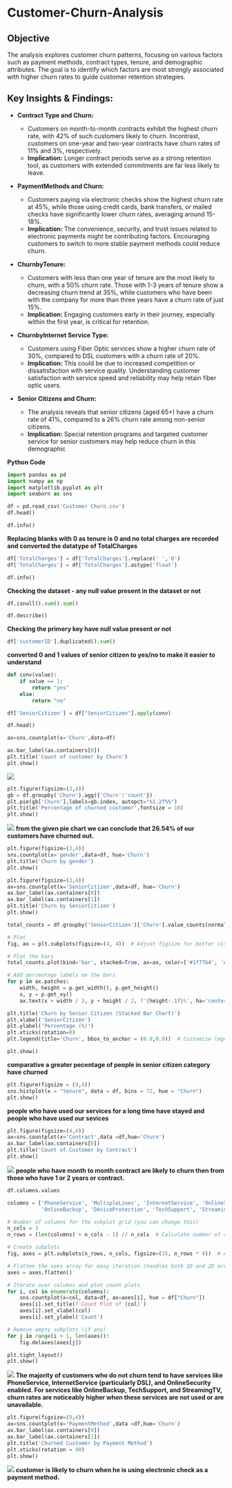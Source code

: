 # Customer-Churn-Analysis

## **Objective**
The analysis explores customer churn patterns, focusing on various factors such as payment methods, contract types, tenure, and demographic attributes. The goal is to identify which factors are most strongly associated with higher churn rates to guide customer retention strategies.

##  Key Insights & Findings:

- **Contract Type and Churn:**

    - Customers on month-to-month contracts exhibit the highest churn rate, with 42% of such customers likely to churn.
      Incontrast, customers on one-year and two-year contracts have churn rates of 11% and 3%, respectively.
   - **Implication:** Longer contract periods serve as a strong retention tool, as customers with extended commitments are far less likely to leave.

- **PaymentMethods and Churn:**

    - Customers paying via electronic checks show the highest churn rate at 45%, while those using credit cards, bank transfers, or mailed checks have significantly      lower churn rates, averaging around 15-18%.
    - **Implication:** The convenience, security, and trust issues related to electronic payments might be contributing factors. Encouraging customers to switch to       more stable payment methods could reduce churn.
 
 - **ChurnbyTenure:**

    - Customers with less than one year of tenure are the most likely to churn, with a 50% churn rate. Those with 1-3 years of tenure show a decreasing churn trend       at 35%, while customers who have been with the company for more than three years have a churn rate of just 15%.
     - **Implication:** Engaging customers early in their journey, especially within the first year, is critical for retention.
      
 - **ChurnbyInternet Service Type:**
 
   - Customers using Fiber Optic services show a higher churn rate of 30%, compared to DSL customers with a churn rate of 20%.
   - **Implication:** This could be due to increased competition or dissatisfaction with service quality. Understanding customer satisfaction with service speed and     reliability may help retain fiber optic users.
   
 - **Senior Citizens and Churn:**
 
    - The analysis reveals that senior citizens (aged 65+) have a churn rate of 41%, compared to a 26% churn rate among non-senior citizens.
     - **Implication:** Special retention programs and targeted customer service for senior customers may help reduce churn in this demographic

**Python Code**

```python
import pandas as pd
import numpy as np
import matplotlib.pyplot as plt
import seaborn as sns

df = pd.read_csv('Customer Churn.csv')
df.head()
```

```python
df.info()
```

**Replacing blanks with 0 as tenure is 0 and no total charges are recorded and converted the datatype of TotalCharges**
```python
df['TotalCharges'] = df['TotalCharges'].replace(' ','0')
df['TotalCharges'] = df['TotalCharges'].astype('float')
```

```python
df.info()
```
**Checking the dataset - any null value present in the dataset or not**
```python
df.isnull().sum().sum()
```

```python
df.describe()
```
**Checking the primery key have null value present or not**
```python
df['customerID'].duplicated().sum()
```
**converted 0 and 1 values of senior citizen to yes/no to make it easier to understand**
```python
def conv(value):
    if value == 1:
        return "yes"
    else:
        return "no"

df['SeniorCitizen'] = df["SeniorCitizen"].apply(conv)
```

```python
df.head()
```

```python
ax=sns.countplot(x='Churn',data=df)

ax.bar_label(ax.containers[0])
plt.title('Count of customer by Churn')
plt.show()
```
![](https://github.com/Issita/Customer-Churn-Analysis/blob/main/Count%20of%20customer%20by%20Churn.png)
```python
plt.figure(figsize=(3,4))
gb = df.groupby('Churn').agg({'Churn':'count'})
plt.pie(gb['Churn'],labels=gb.index, autopct="%1.2f%%")
plt.title('Percentage of churned customer',fontsize = 10)
plt.show()
```
![](https://github.com/Issita/Customer-Churn-Analysis/blob/main/Percentage%20of%20churned%20customer.png)
**from the given pie chart we can conclude that 26.54% of our customers have churned out.**
```python
plt.figure(figsize=(3,4))
sns.countplot(x='gender',data=df, hue='Churn')
plt.title('Churn by gender')
plt.show()
```

```python
plt.figure(figsize=(3,4))
ax=sns.countplot(x='SeniorCitizen',data=df, hue='Churn')
ax.bar_label(ax.containers[0])
ax.bar_label(ax.containers[1])
plt.title('Churn by SeniorCitizen')
plt.show()
```

```python
total_counts = df.groupby('SeniorCitizen')['Churn'].value_counts(normalize=True).unstack() * 100

# Plot
fig, ax = plt.subplots(figsize=(4, 4))  # Adjust figsize for better visualization

# Plot the bars
total_counts.plot(kind='bar', stacked=True, ax=ax, color=['#1f77b4', '#ff7f0e'])  # Customize colors if desired

# Add percentage labels on the bars
for p in ax.patches:
    width, height = p.get_width(), p.get_height()
    x, y = p.get_xy()
    ax.text(x + width / 2, y + height / 2, f'{height:.1f}%', ha='center', va='center')

plt.title('Churn by Senior Citizen (Stacked Bar Chart)')
plt.xlabel('SeniorCitizen')
plt.ylabel('Percentage (%)')
plt.xticks(rotation=0)
plt.legend(title='Churn', bbox_to_anchor = (0.9,0.9))  # Customize legend location

plt.show()
```
**comparative a greater pecentage of people in senior citizen category have churned**
```python
plt.figure(figsize = (9,4))
sns.histplot(x = "tenure", data = df, bins = 72, hue = "Churn")
plt.show()
```
**people who have used our services for a long time have stayed and people who have used our sevices**
```python
plt.figure(figsize=(4,4))
ax=sns.countplot(x='Contract',data =df,hue='Churn')
ax.bar_label(ax.containers[0])
plt.title('Count of Customer by Contract')
plt.show()
```
![](https://github.com/Issita/Customer-Churn-Analysis/blob/main/Count%20of%20Customer%20by%20Contract.png)
**people who have month to month contract are likely to churn then from those who have 1 or 2 years or contract.**
```python
df.columns.values
```

```python
columns = ['PhoneService', 'MultipleLines', 'InternetService', 'OnlineSecurity', 
           'OnlineBackup', 'DeviceProtection', 'TechSupport', 'StreamingTV', 'StreamingMovies']

# Number of columns for the subplot grid (you can change this)
n_cols = 3
n_rows = (len(columns) + n_cols - 1) // n_cols  # Calculate number of rows needed

# Create subplots
fig, axes = plt.subplots(n_rows, n_cols, figsize=(15, n_rows * 4))  # Adjust figsize as needed

# Flatten the axes array for easy iteration (handles both 1D and 2D arrays)
axes = axes.flatten()

# Iterate over columns and plot count plots
for i, col in enumerate(columns):
    sns.countplot(x=col, data=df, ax=axes[i], hue = df["Churn"])
    axes[i].set_title(f'Count Plot of {col}')
    axes[i].set_xlabel(col)
    axes[i].set_ylabel('Count')

# Remove empty subplots (if any)
for j in range(i + 1, len(axes)):
    fig.delaxes(axes[j])

plt.tight_layout()
plt.show()
```
![](https://github.com/Issita/Customer-Churn-Analysis/blob/main/multiple_visual.png)
**The majority of customers who do not churn tend to have services like PhoneService, InternetService (particularly DSL), and OnlineSecurity enabled. For services like OnlineBackup, TechSupport, and StreamingTV, churn rates are noticeably higher when these services are not used or are unavailable.**
```python
plt.figure(figsize=(9,4))
ax=sns.countplot(x='PaymentMethod',data =df,hue='Churn')
ax.bar_label(ax.containers[0])
ax.bar_label(ax.containers[1])
plt.title('Churned Customer by Payment Method')
plt.xticks(rotation = 90)
plt.show()
```
![](https://github.com/Issita/Customer-Churn-Analysis/blob/main/Churned%20Customer%20by%20Payment%20Method.png)
**customer is likely to churn when he is using electronic check as a payment method.**
